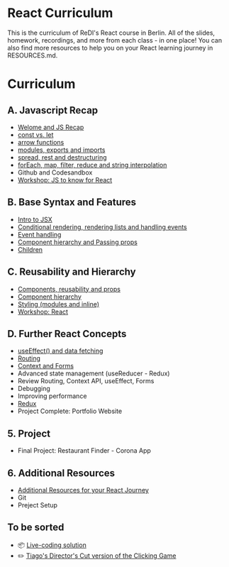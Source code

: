 # React Curriculum 

This is the curriculum of ReDI's React course in Berlin. 
All of the slides, homework, recordings, and more from each class - in one place!
You can also find more resources to help you on your React learning journey in RESOURCES.md.


# Curriculum

## A. Javascript Recap
- [Welome and JS Recap](https://github.com/ReDI-School/react-course-berlin/blob/main/A00-welcome-js-recap.md)
- [const vs. let](https://github.com/ReDI-School/react-course-berlin/blob/main/A01-const-vs-let.md)
- [arrow functions](https://github.com/ReDI-School/react-course-berlin/blob/main/A01-arrow-functions.md)
- [modules, exports and imports](https://github.com/ReDI-School/react-course-berlin/blob/main/A03-modules-exports-and-imports.md)
- [spread, rest and destructuring](https://github.com/ReDI-School/react-course-berlin/blob/main/A04-spread-rest-operator.md)
- [forEach, map, filter, reduce and string interpolation](https://github.com/ReDI-School/react-course-berlin/blob/main/A05-forEach-map-filter-reduce-string-interpolation.md)
- Github and Codesandbox
- [Workshop: JS to know for React](https://github.com/react-course-berlin/blob/main/WS0-js-to-know-for-react.md)


## B. Base Syntax and Features
- [Intro to JSX](https://github.com/ReDI-School/react-course-berlin/blob/main/B03-intro-to-jsx.md)
- [Conditional rendering, rendering lists and handling events](https://github.com/ReDI-School/react-course-berlin/blob/main/B07-conditional-rendering.md)
- [Event handling](https://github.com/ReDI-School/react-course-berlin/blob/main/B09-event-handling.md)
- [Component hierarchy and Passing props](https://github.com/ReDI-School/react-course-berlin/blob/main/C03-passing-props.md)
- [Children](https://github.com/ReDI-School/react-course-berlin/blob/main/C03-children.md)

## C. Reusability and Hierarchy
- [Components, reusability and props](https://github.com/ReDI-School/react-course-berlin/blob/main/C01-components-reusability-props.md)
- [Component hierarchy](https://github.com/ReDI-School/react-course-berlin/blob/main/C02-component-hierarchy.md)
- [Styling (modules and inline)](https://github.com/ReDI-School/react-course-berlin/blob/main/C04-styling.md)
- [Workshop: React](https://github.com/ReDI-School/react-course-berlin/blob/main/WS1-react.md)

## D. Further React Concepts
- [useEffect() and data fetching](https://github.com/ReDI-School/react-course-berlin/blob/main/D02-useffect-and-data-fetching.md)
- [Routing](https://github.com/ReDI-School/react-course-berlin/blob/main/D01-routing.md)
- [Context and Forms](https://github.com/ReDI-School/react-course-berlin/blob/main/D03-context-and-forms.md)
- Advanced state management (useReducer - Redux)
- Review Routing, Context API, useEffect, Forms
- Debugging
- Improving performance
- [Redux](https://github.com/ReDI-School/react-course-berlin/blob/main/D09-redux.md)
- Project Complete: Portfolio Website

## 5. Project
- Final Project: Restaurant Finder - Corona App

## 6. Additional Resources
- [Additional Resources for your React Journey](https://github.com/ReDI-School/react-course-berlin/blob/main/resources.md)
- Git
- Preject Setup

## To be sorted
- 📦 [Live-coding solution](https://codesandbox.io/s/cool-clicking-game-exercise-forked-fj1g3)
- ✏️ [Tiago's Director's Cut version of the Clicking Game](https://codesandbox.io/s/cool-clicking-game-exercise-directors-cut-rifp0)
